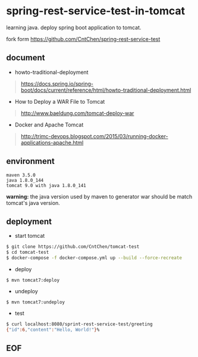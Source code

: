 # spring-rest-service-test-in-tomcat
learning java.
deploy spring boot application to tomcat.

fork form https://github.com/CntChen/spring-rest-service-test

## document
* howto-traditional-deployment
> https://docs.spring.io/spring-boot/docs/current/reference/html/howto-traditional-deployment.html

* How to Deploy a WAR File to Tomcat
> http://www.baeldung.com/tomcat-deploy-war

* Docker and Apache Tomcat
> http://trimc-devops.blogspot.com/2015/03/running-docker-applications-apache.html

## environment
```
maven 3.5.0
java 1.8.0_144
tomcat 9.0 with java 1.8.0_141
```

**warning:** the java version used by maven to generator war should be match tomcat's java version.

## deployment
* start tomcat
```bash
$ git clone https://github.com/CntChen/tomcat-test
$ cd tomcat-test
$ docker-compose -f docker-compose.yml up --build --force-recreate
```

* deploy
```
$ mvn tomcat7:deploy
```

* undeploy
```
$ mvn tomcat7:undeploy
```

* test
```bash
$ curl localhost:8080/sprint-rest-service-test/greeting
{"id":6,"content":"Hello, World!"}%
```

## EOF